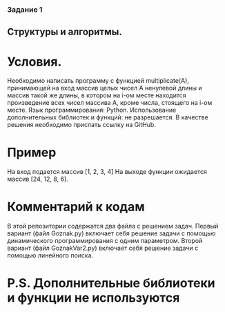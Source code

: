 ### Задание 1 
## Структуры и алгоритмы.
# Условия.
Необходимо написать программу с функцией multiplicate(A), принимающей на
вход массив целых чисел А ненулевой длины и массив такой же длины, в
котором на i-ом месте находится произведение всех чисел массива А, кроме
числа, стоящего на i-ом месте.
Язык программирования: Python.
Использование дополнительных библиотек и функций: не разрешается.
В качестве решения необходимо прислать ссылку на GitHub.
# Пример
На вход подается массив [1, 2, 3, 4]
На выходе функции ожидается массив [24, 12, 8, 6].
# Комментарий к кодам
В этой репозитории содержатся два файла с решением задач.
Первый вариант (файл Goznak.py) включает себя решение задачи с помощью динамического программирования с одним параметром.
Второй вариант (файл GoznakVar2.py) включает себя решение задачи с помощью линейного поиска.
# P.S. Дополнительные библиотеки и функции не используются
